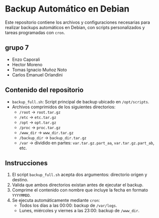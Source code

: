 # Backup Automático en Debian

Este repositorio contiene los archivos y configuraciones necesarias para realizar backups automáticos en Debian, con scripts personalizados y tareas programadas con `cron`.

## grupo 7

- Enzo Caporali
- Hector Moreno
- Tomas Ignacio Muñoz Noto
- Carlos Emanuel Orlandini

## Contenido del repositorio

- `backup_full.sh`: Script principal de backup ubicado en `/opt/scripts`.
- Archivos comprimidos de los siguientes directorios:
  - `/root` → `root.tar.gz`
  - `/etc` → `etc.tar.gz`
  - `/opt` → `opt.tar.gz`
  - `/proc` → `proc.tar.gz`
  - `/www_dir` → `www_dir.tar.gz`
  - `/backup_dir` → `backup_dir.tar.gz`
  - `/var` → dividido en partes: `var.tar.gz.part_aa`, `var.tar.gz.part_ab`, etc.

## Instrucciones

1. El script `backup_full.sh` acepta dos argumentos: directorio origen y destino.
2. Valida que ambos directorios existan antes de ejecutar el backup.
3. Comprime el contenido con nombre que incluye la fecha en formato `YYYYMMDD`.
4. Se ejecuta automáticamente mediante `cron`:
   - Todos los días a las 00:00: backup de `/var/logs`.
   - Lunes, miércoles y viernes a las 23:00: backup de `/www_dir`.


